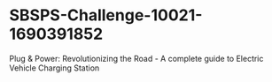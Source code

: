 # SBSPS-Challenge-10021-1690391852
Plug &amp; Power: Revolutionizing the Road - A complete guide to Electric Vehicle Charging Station
